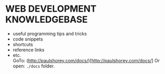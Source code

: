 # WEB DEVELOPMENT KNOWLEDGEBASE
* useful programming tips and tricks  
* code snippets  
* shortcuts  
* reference links  
* etc.  
GoTo: (http://paulshorey.com/docs/)[http://paulshorey.com/docs/]
Or open: `./docs` folder.

